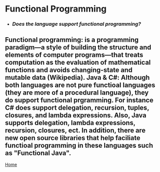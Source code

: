 # Functional Programming

* ### *Does the language support functional programming?*
Functional programming: is a programming paradigm—a style of building the structure and elements of computer programs—that treats computation as the evaluation of mathematical functions and avoids changing-state and mutable data (Wikipedia). 
Java & C#: Although both languages are not pure functioal languages (they are more of a procedural language), they do support functional prgramming. For instance C# does support delegation, recursion, tuples, closures, and lambda expressions. Also, Java supports delegation, lambda expressions, recursion, closures, ect. In addition, there are new open source libraries that help faciliate functioal programming in these languages such as "Functional Java".
---
[Home](../README.md)
